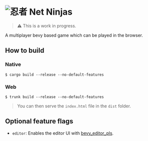 # ![忍者](https://user-images.githubusercontent.com/90976669/236746701-9386295a-7116-4029-8e3d-7a7310029205.png) Net Ninjas 

> ⚠️ This is a work in progress.


A multiplayer bevy based game which can be played in the browser.


## How to build

### Native

```
$ cargo build --release --no-default-features
```

### Web

```
$ trunk build --release --no-default-features
```

> You can then serve the `index.html` file in the `dist` folder.

## Optional feature flags

- `editor`: Enables the editor UI with [bevy_editor_pls](https://crates.io/crates/bevy_editor_pls).
